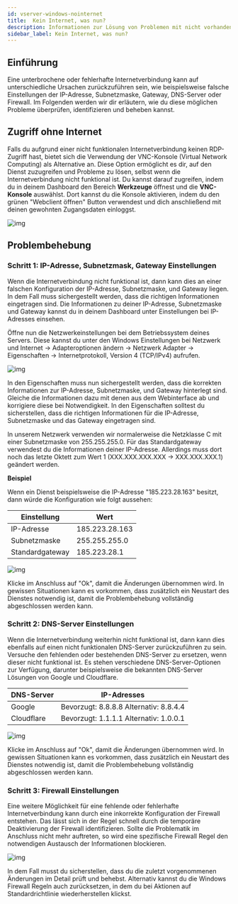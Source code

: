 ```yaml
---
id: vserver-windows-nointernet
title:  Kein Internet, was nun?
description: Informationen zur Lösung von Problemen mit nicht vorhandener Internetverbindung unter Windows vRootserver von ZAP-Hosting zeigt keinen Internetzugang - ZAP-Hosting.com Dokumentation
sidebar_label: Kein Internet, was nun?
---
```




## Einführung

Eine unterbrochene oder fehlerhafte Internetverbindung kann auf unterschiedliche Ursachen zurückzuführen sein, wie beispielsweise falsche Einstellungen der IP-Adresse, Subnetzmaske, Gateway, DNS-Server oder Firewall. Im Folgenden werden wir dir erläutern, wie du diese möglichen Probleme überprüfen, identifizieren und beheben kannst.



## Zugriff ohne Internet

Falls du aufgrund einer nicht funktionalen Internetverbindung keinen RDP-Zugriff hast, bietet sich die Verwendung der VNC-Konsole (Virtual Network Computing) als Alternative an. Diese Option ermöglicht es dir, auf den Dienst zuzugreifen und Probleme zu lösen, selbst wenn die Internetverbindung nicht funktional ist. Du kannst darauf zugreifen, indem du in deinem Dashboard den Bereich **Werkzeuge** öffnest und die **VNC-Konsole** auswählst. Dort kannst du die Konsole aktivieren, indem du den grünen "Webclient öffnen" Button verwendest und dich anschließend mit deinen gewohnten Zugangsdaten einloggst.

![img](https://screensaver01.zap-hosting.com/index.php/s/y3S4Gw7scwZnHwy/preview)



## Problembehebung



### Schritt 1: IP-Adresse, Subnetzmask, Gateway Einstellungen

Wenn die Internetverbindung nicht funktional ist, dann kann dies an einer falschen Konfiguration der IP-Adresse, Subnetzmaske, und Gateway liegen. In dem Fall muss sichergestellt werden, dass die richtigen Informationen eingetragen sind. Die Informationen zu deiner IP-Adresse, Subnetzmaske und Gateway kannst du in deinem Dashboard unter Einstellungen bei IP-Adresses einsehen. 

Öffne nun die Netzwerkeinstellungen bei dem Betriebssystem deines Servers. Diese kannst du unter den Windows Einstellungen bei Netzwerk und Internet -> Adapteroptionen ändern -> Netzwerk Adapter -> Eigenschaften -> Internetprotokoll, Version 4 (TCP/IPv4) aufrufen. 

![img](https://screensaver01.zap-hosting.com/index.php/s/QmcworojD6pMQby/preview)



In den Eigenschaften muss nun sichergestellt werden, dass die korrekten Informationen zur IP-Adresse, Subnetzmaske, und Gateway hinterlegt sind. Gleiche die Informationen dazu mit denen aus dem Webinterface ab und korrigiere diese bei Notwendigkeit. In den Eigenschaften solltest du sicherstellen, dass die richtigen Informationen für die IP-Adresse, Subnetzmaske und das Gateway eingetragen sind. 

In unserem Netzwerk verwenden wir normalerweise die Netzklasse C mit einer Subnetzmaske von 255.255.255.0. Für das Standardgateway verwendest du die Informationen deiner IP-Adresse. Allerdings muss dort noch das letzte Oktett zum Wert 1 (XXX.XXX.XXX.XXX -> XXX.XXX.XXX.1) geändert werden. 



**Beispiel**

Wenn ein Dienst beispielsweise die IP-Adresse "185.223.28.163" besitzt, dann würde die Konfiguration wie folgt aussehen: 

| Einstellung     | Wert           |
| --------------- | -------------- |
| IP-Adresse      | 185.223.28.163 |
| Subnetzmaske    | 255.255.255.0  |
| Standardgateway | 185.223.28.1   |



![img](https://screensaver01.zap-hosting.com/index.php/s/9B7ms2J8nxYzCep/preview)



Klicke im Anschluss auf "Ok", damit die Änderungen übernommen wird. In gewissen Situationen kann es vorkommen, dass zusätzlich ein Neustart des Dienstes notwendig ist, damit die Problembehebung vollständig abgeschlossen werden kann. 



### Schritt 2: DNS-Server Einstellungen

Wenn die Internetverbindung weiterhin nicht funktional ist, dann kann dies ebenfalls auf einen nicht funktionalen DNS-Server zurückzuführen zu sein. Versuche den fehlenden oder bestehenden DNS-Server zu ersetzen, wenn dieser nicht funktional ist. Es stehen verschiedene DNS-Server-Optionen zur Verfügung, darunter beispielsweise die bekannten DNS-Server Lösungen von Google und Cloudflare.  

| DNS-Server | IP-Adresses                            |
| ---------- | -------------------------------------- |
| Google     | Bevorzugt: 8.8.8.8 Alternativ: 8.8.4.4 |
| Cloudflare | Bevorzugt: 1.1.1.1 Alternativ: 1.0.0.1 |

![img](https://screensaver01.zap-hosting.com/index.php/s/frYTimNEFzBjANy/preview)



Klicke im Anschluss auf "Ok", damit die Änderungen übernommen wird. In gewissen Situationen kann es vorkommen, dass zusätzlich ein Neustart des Dienstes notwendig ist, damit die Problembehebung vollständig abgeschlossen werden kann. 



### Schritt 3: Firewall Einstellungen 

Eine weitere Möglichkeit für eine fehlende oder fehlerhafte Internetverbindung kann durch eine inkorrekte Konfiguration der Firewall entstehen. Das lässt sich in der Regel schnell durch die temporäre Deaktivierung der Firewall identifizieren. Sollte die Problematik im Anschluss nicht mehr auftreten, so wird eine spezifische Firewall Regel den notwendigen Austausch der Informationen blockieren. 

![img](https://screensaver01.zap-hosting.com/index.php/s/kSbpgpkNotFgiXL/preview)

In dem Fall musst du sicherstellen, dass du die zuletzt vorgenommenen Änderungen im Detail prüft und behebst. Alternativ kannst du die Windows Firewall Regeln auch zurücksetzen, in dem du bei Aktionen auf Standardrichtlinie wiederherstellen klickst. 



